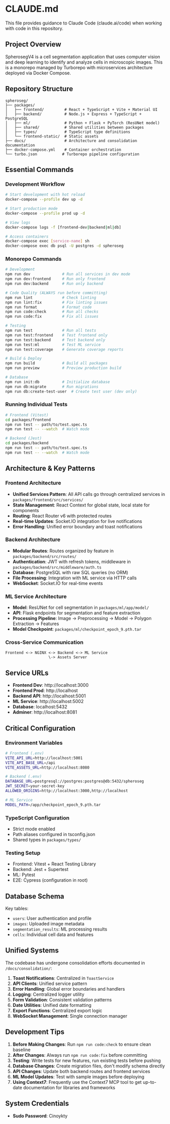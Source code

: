# CLAUDE.md

This file provides guidance to Claude Code (claude.ai/code) when working with code in this repository.

## Project Overview

SpherosegV4 is a cell segmentation application that uses computer vision and deep learning to identify and analyze cells in microscopic images. This is a monorepo managed by Turborepo with microservices architecture deployed via Docker Compose.

## Repository Structure

```
spheroseg/
├── packages/
│   ├── frontend/         # React + TypeScript + Vite + Material UI
│   ├── backend/          # Node.js + Express + TypeScript + PostgreSQL
│   ├── ml/               # Python + Flask + PyTorch (ResUNet model)
│   ├── shared/           # Shared utilities between packages
│   ├── types/            # TypeScript type definitions
│   └── frontend-static/  # Static assets
├── docs/                 # Architecture and consolidation documentation
├── docker-compose.yml    # Container orchestration
└── turbo.json           # Turborepo pipeline configuration
```

## Essential Commands

### Development Workflow

```bash
# Start development with hot reload
docker-compose --profile dev up -d

# Start production mode
docker-compose --profile prod up -d

# View logs
docker-compose logs -f [frontend-dev|backend|ml|db]

# Access containers
docker-compose exec [service-name] sh
docker-compose exec db psql -U postgres -d spheroseg
```

### Monorepo Commands

```bash
# Development
npm run dev              # Run all services in dev mode
npm run dev:frontend     # Run only frontend
npm run dev:backend      # Run only backend

# Code Quality (ALWAYS run before committing)
npm run lint             # Check linting
npm run lint:fix         # Fix linting issues
npm run format           # Format code
npm run code:check       # Run all checks
npm run code:fix         # Fix all issues

# Testing
npm run test             # Run all tests
npm run test:frontend    # Test frontend only
npm run test:backend     # Test backend only
npm run test:ml          # Test ML service
npm run test:coverage    # Generate coverage reports

# Build & Deploy
npm run build            # Build all packages
npm run preview          # Preview production build

# Database
npm run init:db          # Initialize database
npm run db:migrate       # Run migrations
npm run db:create-test-user  # Create test user (dev only)
```

### Running Individual Tests

```bash
# Frontend (Vitest)
cd packages/frontend
npm run test -- path/to/test.spec.ts
npm run test -- --watch  # Watch mode

# Backend (Jest)
cd packages/backend
npm run test -- path/to/test.spec.ts
npm run test -- --watch  # Watch mode
```

## Architecture & Key Patterns

### Frontend Architecture
- **Unified Services Pattern**: All API calls go through centralized services in `packages/frontend/src/services/`
- **State Management**: React Context for global state, local state for components
- **Routing**: React Router v6 with protected routes
- **Real-time Updates**: Socket.IO integration for live notifications
- **Error Handling**: Unified error boundary and toast notifications

### Backend Architecture
- **Modular Routes**: Routes organized by feature in `packages/backend/src/routes/`
- **Authentication**: JWT with refresh tokens, middleware in `packages/backend/src/middleware/auth.ts`
- **Database**: PostgreSQL with raw SQL queries (no ORM)
- **File Processing**: Integration with ML service via HTTP calls
- **WebSocket**: Socket.IO for real-time events

### ML Service Architecture
- **Model**: ResUNet for cell segmentation in `packages/ml/app/model/`
- **API**: Flask endpoints for segmentation and feature extraction
- **Processing Pipeline**: Image → Preprocessing → Model → Polygon Extraction → Features
- **Model Checkpoint**: `packages/ml/checkpoint_epoch_9.pth.tar`

### Cross-Service Communication
```
Frontend <-> NGINX <-> Backend <-> ML Service
                   \-> Assets Server
```

## Service URLs

- **Frontend Dev**: http://localhost:3000
- **Frontend Prod**: http://localhost
- **Backend API**: http://localhost:5001
- **ML Service**: http://localhost:5002
- **Database**: localhost:5432
- **Adminer**: http://localhost:8081

## Critical Configuration

### Environment Variables
```bash
# Frontend (.env)
VITE_API_URL=http://localhost:5001
VITE_API_BASE_URL=/api
VITE_ASSETS_URL=http://localhost:8080

# Backend (.env)
DATABASE_URL=postgresql://postgres:postgres@db:5432/spheroseg
JWT_SECRET=your-secret-key
ALLOWED_ORIGINS=http://localhost:3000,http://localhost

# ML Service
MODEL_PATH=/app/checkpoint_epoch_9.pth.tar
```

### TypeScript Configuration
- Strict mode enabled
- Path aliases configured in tsconfig.json
- Shared types in `packages/types/`

### Testing Setup
- Frontend: Vitest + React Testing Library
- Backend: Jest + Supertest
- ML: Pytest
- E2E: Cypress (configuration in root)

## Database Schema

Key tables:
- `users`: User authentication and profile
- `images`: Uploaded image metadata
- `segmentation_results`: ML processing results
- `cells`: Individual cell data and features

## Unified Systems

The codebase has undergone consolidation efforts documented in `/docs/consolidation/`:

1. **Toast Notifications**: Centralized in `ToastService`
2. **API Clients**: Unified service pattern
3. **Error Handling**: Global error boundaries and handlers
4. **Logging**: Centralized logger utility
5. **Form Validation**: Consistent validation patterns
6. **Date Utilities**: Unified date formatting
7. **Export Functions**: Centralized export logic
8. **WebSocket Management**: Single connection manager

## Development Tips

1. **Before Making Changes**: Run `npm run code:check` to ensure clean baseline
2. **After Changes**: Always run `npm run code:fix` before committing
3. **Testing**: Write tests for new features, run existing tests before pushing
4. **Database Changes**: Create migration files, don't modify schema directly
5. **API Changes**: Update both backend routes and frontend services
6. **ML Model Updates**: Test with sample images before deploying
7. **Using Context7**: Frequently use the Context7 MCP tool to get up-to-date documentation for libraries and frameworks

## System Credentials

- **Sudo Password**: Cinoykty